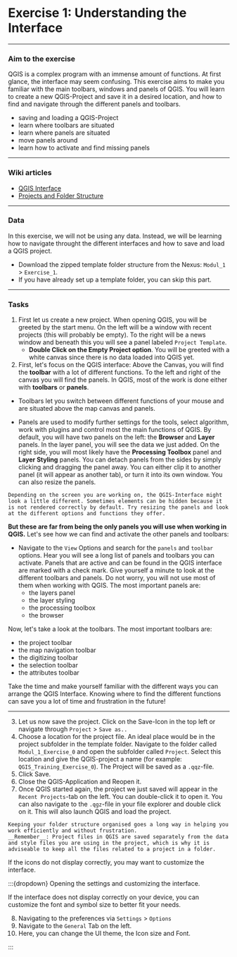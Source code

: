 # Exercise 1: Understanding the Interface
---
### Aim to the exercise

QGIS is a complex program with an immense amount of functions. At first glance, the interface may seem confusing. This exercise aims to make you familiar with the main toolbars, windows and panels of QGIS. You will learn to create a new QGIS-Project and save it in a desired location, and how to find and navigate through the different panels and toolbars.

- saving and loading a QGIS-Project
- learn where toolbars are situated
- learn where panels are situated
- move panels around
- learn how to activate and find missing panels

---

### Wiki articles

- [QGIS Interface](https://giscience.github.io/gis-training-resource-center/content/Wiki/en_qgis_interface_wiki.html)
- [Projects and Folder Structure](https://giscience.github.io/gis-training-resource-center/content/Wiki/en_qgis_interface_wiki.html)

---

### Data

In this exercise, we will not be using any data. Instead, we will be learning how to navigate throught the different interfaces and how to save and load a QGIS project.
- Download the zipped template folder structure from the Nexus: `Modul_1` > `Exercise_1`. 
- If you have already set up a template folder, you can skip this part. 

---

### Tasks

1. First let us create a new project. When opening QGIS, you will be greeted by the start menu. On the left will be a window with recent projects (this will probably be empty). To the right will be a news window and beneath this you will see a panel labeled `Project Template`. 
    - __Double Click on the Empty Project option__. You will be greeted with a white canvas since there is no data loaded into QGIS yet. 
2. First, let's focus on the QGIS interface: Above the Canvas, you will find the __toolbar__ with a lot of different functions. To the left and right of the canvas you will find the panels. 
In QGIS, most of the work is done either with __toolbars__ or __panels__. 
- Toolbars let you switch between different functions of your mouse and are situated above the map canvas and panels. 

- Panels are used to modify further settings for the tools, select algorithm, work with plugins and control most the main functions of QGIS. By default, you will have two panels on the left: the __Browser__ and __Layer__ panels. In the layer panel, you will see the data we just added. On the right side, you will most likely have the __Processing Toolbox__ panel and __Layer Styling__ panels. You can detach panels from the sides by simply clicking and dragging the panel away. You can either clip it to another panel (it will appear as another tab), or turn it into its own window. 
You can also resize the panels.

```{TIP}
Depending on the screen you are working on, the QGIS-Interface might look a little different. Sometimes elements can be hidden because it is not rendered correctly by default. Try resizing the panels and look at the different options and functions they offer. 
```

__But these are far from being the only panels you will use when working in QGIS.__ Let's see how we can find and activate the other panels and toolbars:

- Navigate to the `View` Options and search for the `panels` and `toolbar` options. Hear you will see a long list of panels and toolbars you can activate. Panels that are active and can be found in the QGIS interface are marked with a check mark. Give yourself a minute to look at the different toolbars and panels. Do not worry, you will not use most of them when working with QGIS. The most important panels are: 
    - the layers panel
    - the layer styling
    - the processing toolbox
    - the browser

Now, let's take a look at the toolbars. The most important toolbars are:  
 - the project toolbar
 - the map navigation toolbar
 - the digitizing toolbar
 - the selection toolbar
 - the attributes toolbar

Take the time and make yourself familiar with the different ways you can arrange the QGIS Interface. Knowing where to find the different functions can save you a lot of time and frustration in the future!

---

3. Let us now save the project. Click on the Save-Icon in the top left or navigate through `Project` > `Save as..`
4. Choose a location for the project file. An ideal place would be in the project subfolder in the template folder. Navigate to the folder called `Modul_1_Exercise_0` and open the subfolder called `Project`. Select this location and give the QGIS-project a name (for example: `QGIS_Training_Exercise_0`). The Project will be saved as a `.qqz`-file.
5. Click Save.
6. Close the QGIS-Application and Reopen it.
7. Once QGIS started again, the project we just saved will appear in the `Recent Projects`-tab on the left. You can double-click it to open it. You can also navigate to the `.qgz`-file in your file explorer and double click on it. This will also launch QGIS and load the project. 

```{Tip}
Keeping your folder structure organised goes a long way in helping you work efficiently and without frustration.
__Remember__: Project files in QGIS are saved separately from the data and style files you are using in the project, which is why it is adviseable to keep all the files related to a project in a folder.
```

If the icons do not display correctly, you may want to customize the interface. 

:::{dropdown} Opening the settings and customizing the interface. 

If the interface does not display correctly on your device, you can customize the font and symbol size to better fit your needs.

8. Navigating to the preferences via `Settings` > `Options` 
9. Navigate to the `General` Tab on the left. 
10. Here, you can change the UI theme, the Icon size and Font.  

:::

